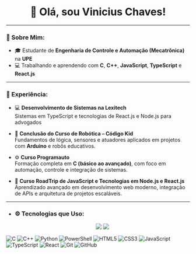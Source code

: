 <h1 align="center">👋 Olá, sou Vinicius Chaves!</h1>

---

### 🧠 Sobre Mim:
- 🎓 Estudante de **Engenharia de Controle e Automação (Mecatrônica)** na **UPE**
- 💻 Trabalhando e aprendendo com **C**, **C++**, **JavaScript**, **TypeScript** e **React.js**

---

### 💼 Experiência:
- 💻 **Desenvolvimento de Sistemas na Lexitech**  
  Sistemas em TypeScript e tecnologias de React.js e Node.js para advogados

- 🤖 **Conclusão do Curso de Robótica – Código Kid**  
  Fundamentos de lógica, sensores e atuadores aplicados em projetos com **Arduino** e robôs educativos.

- ⚙️ **Curso Programauto**  
  Formação completa em **C (básico ao avançado)**, com foco em automação, controle e integração de sistemas.

- 🚀 **Curso RoadTrip de JavaScript e Tecnologias em Node.js e React.js**  
  Aprendizado avançado em desenvolvimento web moderno, integração de APIs e arquitetura de projetos escaláveis.

---

- ### ⚙️ Tecnologias que Uso:
  <p align="center">
  <img src="https://img.shields.io/badge/Linux-black?style=for-the-badge&logo=linux"/>
  <img src="https://img.shields.io/badge/Windows-0078D6?style=for-the-badge&logo=windows&logoColor=white"/>
</p>

![C](https://img.shields.io/badge/C-00599C?style=for-the-badge&logo=c&logoColor=white)
![C++](https://img.shields.io/badge/C++-00599C?style=for-the-badge&logo=cplusplus&logoColor=white)
![Python](https://img.shields.io/badge/Python-3776AB?style=for-the-badge&logo=python&logoColor=white)
![PowerShell](https://img.shields.io/badge/PowerShell-5391FE?style=for-the-badge&logo=powershell&logoColor=white)
![HTML5](https://img.shields.io/badge/HTML5-E34F26?style=for-the-badge&logo=html5&logoColor=white)
![CSS3](https://img.shields.io/badge/CSS3-1572B6?style=for-the-badge&logo=css3&logoColor=white)
![JavaScript](https://img.shields.io/badge/JavaScript-F7DF1E?style=for-the-badge&logo=javascript&logoColor=black)
![TypeScript](https://img.shields.io/badge/TypeScript-3178C6?style=for-the-badge&logo=typescript&logoColor=white)
![React](https://img.shields.io/badge/React-20232A?style=for-the-badge&logo=react&logoColor=61DAFB)
![Git](https://img.shields.io/badge/Git-F05032?style=for-the-badge&logo=git&logoColor=white)
![GitHub](https://img.shields.io/badge/GitHub-181717?style=for-the-badge&logo=github&logoColor=white)
<!--
**ViniciusChavess/ViniciusChavess** is a ✨ _special_ ✨ repository because its `README.md` (this file) appears on your GitHub profile.

Here are some ideas to get you started:

- 🔭 I’m currently working on ...
- 🌱 I’m currently learning ...
- 👯 I’m looking to collaborate on ...
- 🤔 I’m looking for help with ...
- 💬 Ask me about ...
- 📫 How to reach me: ...
- 😄 Pronouns: ...
- ⚡ Fun fact: ...
-->
